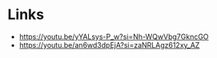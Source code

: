 # Links

- https://youtu.be/yYALsys-P_w?si=Nh-WQwVbg7GkncGO
- https://youtu.be/an6wd3dpEjA?si=zaNRLAgz612xy_AZ
